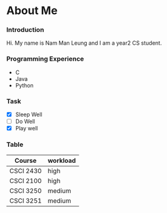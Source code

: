 # About Me

### Introduction
Hi. My name is Nam Man Leung and I am a year2 CS student.

### Programming Experience
* C
* Java
* Python

### Task
-[X] Sleep Well
-[ ] Do Well
-[X] Play well

### Table 
Course       | workload |
-------------|----------|
CSCI 2430    | high     |
CSCI 2100    | high     |
CSCI 3250    | medium   |
CSCI 3251    | medium   |


